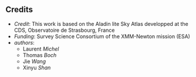 ## Credits

* *Credit*: This work is based on the Aladin lite Sky Atlas developped at the CDS, Observatoire de Strasbourg, France
* *Funding*: Survey Science Consortium of the XMM-Newton mission (ESA)
* *authors*: 
  * Laurent *Michel*
  * Thomas *Boch*
  * Jie *Wang*
  * Xinyu *Shan*
 
